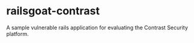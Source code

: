 # railsgoat-contrast
A sample vulnerable rails application for evaluating the Contrast Security platform.
